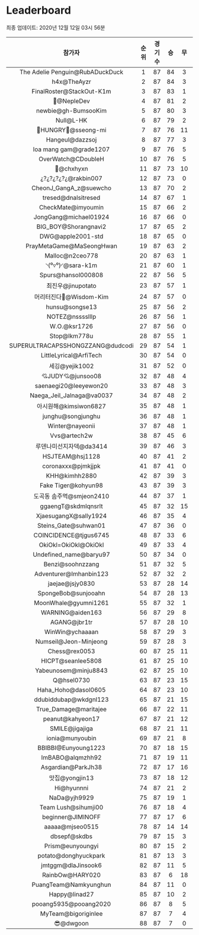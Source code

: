 # Leaderboard
최종 업데이트: 2020년 12월 12일 03시 56분




| 참가자 | 순위 | 경기수 | 승 | 무 | 패 | 승점 |
|:---:|:---:|:---:|:---:|:---:|:---:|:---:|
| The Adelie Penguin@RubADuckDuck | 1 | 87 | 84 | 3 | 0 | 255 |
| h4x@TheAyzr | 2 | 87 | 84 | 3 | 0 | 255 |
| FinalRoster@StackOut-K1m | 3 | 87 | 83 | 1 | 3 | 250 |
| 🥈@NepleDev | 4 | 87 | 81 | 2 | 4 | 245 |
| newbie@gh-BumsooKim | 5 | 87 | 80 | 3 | 4 | 243 |
| Null@L-HK | 6 | 87 | 79 | 2 | 6 | 239 |
| 🍗HUNGRY🍗@sseong-mi | 7 | 87 | 76 | 11 | 0 | 239 |
| Hangeul@dazzsoj | 8 | 87 | 77 | 3 | 7 | 234 |
| loa mang gam@grade1207 | 9 | 87 | 76 | 5 | 6 | 233 |
| OverWatch@CDoubleH | 10 | 87 | 76 | 5 | 6 | 233 |
| 👑@chxhyxn | 11 | 87 | 73 | 10 | 4 | 229 |
| ¿?¿?¿?¿?¿@rakbin007 | 12 | 87 | 73 | 0 | 14 | 219 |
| CheonJ_GangA_z@suewcho | 13 | 87 | 70 | 2 | 15 | 212 |
| tresed@dnalsitresed | 14 | 87 | 67 | 1 | 19 | 202 |
| CheckMate@imyoumin | 15 | 87 | 66 | 2 | 19 | 200 |
| JongGang@michael01924 | 16 | 87 | 66 | 0 | 21 | 198 |
| BIG_BOY@Shorangnavi2 | 17 | 87 | 65 | 2 | 20 | 197 |
| DWG@apple2001-std | 18 | 87 | 65 | 0 | 22 | 195 |
| PrayMetaGame@MaSeongHwan | 19 | 87 | 63 | 2 | 22 | 191 |
| Malloc@n2ceo778 | 20 | 87 | 63 | 1 | 23 | 190 |
| ◝(⁰▿⁰)◜@sara-k1m | 21 | 87 | 60 | 1 | 26 | 181 |
| Spurs@hansol000808 | 22 | 87 | 56 | 5 | 26 | 173 |
| 최진우@jinupotato | 23 | 87 | 57 | 1 | 29 | 172 |
| 머리터진다🤯@Wisdom-Kim | 24 | 87 | 57 | 0 | 30 | 171 |
| hunsu@songse13 | 25 | 87 | 56 | 2 | 29 | 170 |
| NOTEZ@nsssslllp | 26 | 87 | 56 | 1 | 30 | 169 |
| W.O.@ksr1726 | 27 | 87 | 56 | 0 | 31 | 168 |
| Stop@lkm778u | 28 | 87 | 55 | 1 | 31 | 166 |
| SUPERULTRACAPSSHONGZZANG@dudcodi | 29 | 87 | 54 | 1 | 32 | 163 |
| LittleLyrical@ArfiTech | 30 | 87 | 54 | 0 | 33 | 162 |
| 세깅@yejik1002 | 31 | 87 | 52 | 0 | 35 | 156 |
| 💘JUDY💘@junsoo08 | 32 | 87 | 48 | 4 | 35 | 148 |
| saenaegi20@leeyewon20 | 33 | 87 | 48 | 3 | 36 | 147 |
| Naega_Jeil_Jalnaga@va0037 | 34 | 87 | 48 | 2 | 37 | 146 |
| 아시원해@kimsiwon6827 | 35 | 87 | 48 | 1 | 38 | 145 |
| junghu@songjunghu | 36 | 87 | 48 | 1 | 38 | 145 |
| Winter@nayeonii | 37 | 87 | 48 | 1 | 38 | 145 |
| Vvs@artech2w | 38 | 87 | 45 | 6 | 36 | 141 |
| 루덴나미선지자덱@da3414 | 39 | 87 | 46 | 3 | 38 | 141 |
| HSJTEAM@hsj1128 | 40 | 87 | 41 | 2 | 44 | 125 |
| coronaxxx@pjmkjjpk | 41 | 87 | 41 | 0 | 46 | 123 |
| KHH@kimhh2880 | 42 | 87 | 39 | 3 | 45 | 120 |
| Fake Tiger@kohyun98 | 43 | 87 | 39 | 3 | 45 | 120 |
| 도곡동 솜주먹@smjeon2410 | 44 | 87 | 37 | 1 | 49 | 112 |
| ggaengT@skdmlqnsrlt | 45 | 87 | 32 | 15 | 40 | 111 |
| XjaesugangX@sally1924 | 46 | 87 | 35 | 4 | 48 | 109 |
| Steins_Gate@suhwan01 | 47 | 87 | 36 | 0 | 51 | 108 |
| COINCIDENCE@tjgus6745 | 48 | 87 | 33 | 6 | 48 | 105 |
| OkiOkl=OkiOkl@OkiOkl | 49 | 87 | 33 | 4 | 50 | 103 |
| Undefined_name@baryu97 | 50 | 87 | 34 | 0 | 53 | 102 |
| Benzi@soohnzzang | 51 | 87 | 32 | 5 | 50 | 101 |
| Adventurer@Imhanbin123 | 52 | 87 | 32 | 2 | 53 | 98 |
| jaejae@jsjy0830 | 53 | 87 | 28 | 14 | 45 | 98 |
| SpongeBob@sunjooahn | 54 | 87 | 28 | 13 | 46 | 97 |
| MoonWhale@gyumni1261 | 55 | 87 | 32 | 1 | 54 | 97 |
| WARNING@aiden163 | 56 | 87 | 29 | 8 | 50 | 95 |
| AGANG@jbr1tr | 57 | 87 | 28 | 10 | 49 | 94 |
| WinWin@ychaaaan | 58 | 87 | 29 | 3 | 55 | 90 |
| Numseil@Jeon-Minjeong | 59 | 87 | 28 | 3 | 56 | 87 |
| Chess@rex0053 | 60 | 87 | 25 | 11 | 51 | 86 |
| HICPT@seanlee5808 | 61 | 87 | 25 | 10 | 52 | 85 |
| Yabeunosem@minju8843 | 62 | 87 | 25 | 10 | 52 | 85 |
| Q@hsel0730 | 63 | 87 | 23 | 15 | 49 | 84 |
| Haha_Hoho@dasol0605 | 64 | 87 | 23 | 10 | 54 | 79 |
| ddubiddubap@wkdgnl123 | 65 | 87 | 21 | 15 | 51 | 78 |
| True_Damage@maritajee | 66 | 87 | 22 | 11 | 54 | 77 |
| peanut@kahyeon17 | 67 | 87 | 21 | 12 | 54 | 75 |
| SMILE@jigajiga | 68 | 87 | 21 | 11 | 55 | 74 |
| ionia@munyoubin | 69 | 87 | 21 | 8 | 58 | 71 |
| BBIBBI@Eunyoung1223 | 70 | 87 | 18 | 15 | 54 | 69 |
| ImBABO@alqmzhh92 | 71 | 87 | 19 | 11 | 57 | 68 |
| Asgardian@ParkJh38 | 72 | 87 | 17 | 16 | 54 | 67 |
| 맛집@yongjin13 | 73 | 87 | 18 | 12 | 57 | 66 |
| Hi@hyunnni | 74 | 87 | 21 | 2 | 64 | 65 |
| NaDa@yjh9929 | 75 | 87 | 19 | 1 | 67 | 58 |
| Team Lush@sihumji00 | 76 | 87 | 18 | 4 | 65 | 58 |
| beginner@JIMINOFF | 77 | 87 | 17 | 6 | 64 | 57 |
| aaaaa@mjseo0515 | 78 | 87 | 14 | 14 | 59 | 56 |
| dbsepf@skdbs | 79 | 87 | 15 | 3 | 69 | 48 |
| Prism@eunyoungyi | 80 | 87 | 15 | 2 | 70 | 47 |
| potato@donghyuckpark | 81 | 87 | 13 | 3 | 71 | 42 |
| jmtggm@dlaJinsook6 | 82 | 87 | 11 | 5 | 71 | 38 |
| RainbOw@HARY020 | 83 | 87 | 6 | 18 | 63 | 36 |
| PuangTeam@Namkyunghun | 84 | 87 | 11 | 0 | 76 | 33 |
| Happy@linad27 | 85 | 87 | 10 | 2 | 75 | 32 |
| pooang5935@pooang2020 | 86 | 87 | 8 | 5 | 74 | 29 |
| MyTeam@bigoriginlee | 87 | 87 | 7 | 4 | 76 | 25 |
| 😎@dwgoon | 88 | 87 | 7 | 0 | 80 | 21 |